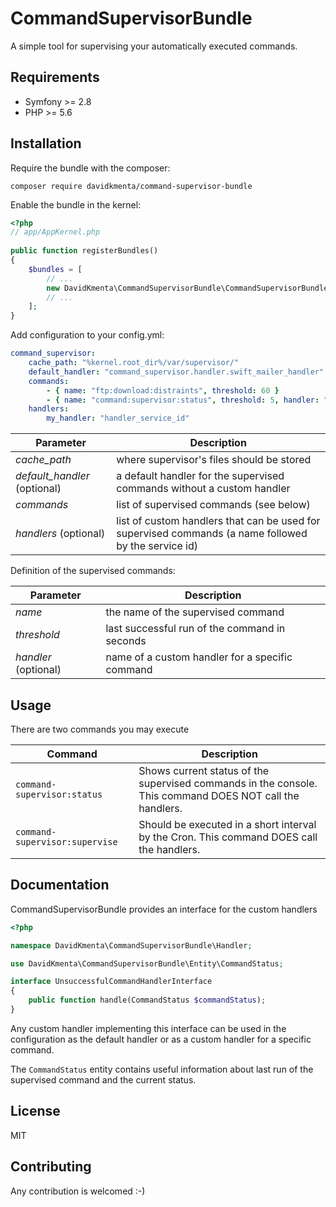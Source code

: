 CommandSupervisorBundle
=======================

A simple tool for supervising your automatically executed commands.


Requirements
------------
- Symfony >= 2.8
- PHP >= 5.6


Installation
------------
Require the bundle with the composer:
```
composer require davidkmenta/command-supervisor-bundle
```


Enable the bundle in the kernel:
```php
<?php
// app/AppKernel.php
 
public function registerBundles()
{
    $bundles = [
        // ...
        new DavidKmenta\CommandSupervisorBundle\CommandSupervisorBundle(),
        // ...
    ];
}
```

Add configuration to your config.yml:
```yml
command_supervisor:
    cache_path: "%kernel.root_dir%/var/supervisor/"
    default_handler: "command_supervisor.handler.swift_mailer_handler"
    commands:
        - { name: "ftp:download:distraints", threshold: 60 }
        - { name: "command:supervisor:status", threshold: 5, handler: "my_handler" }
    handlers:
        my_handler: "handler_service_id"
```

| Parameter | Description |
|-----------|-------------|
| *cache_path* | where supervisor's files should be stored |
| *default_handler* (optional) | a default handler for the supervised commands without a custom handler |
| *commands* | list of supervised commands (see below) |
| *handlers* (optional) | list of custom handlers that can be used for supervised commands (a name followed by the service id) |


Definition of the supervised commands:

| Parameter | Description |
|-----------|-------------|
| *name* | the name of the supervised command |
| *threshold* | last successful run of the command in seconds |
| *handler* (optional) | name of a custom handler for a specific command |


Usage
-----
There are two commands you may execute

| Command | Description |
|---------|-------------|
| `command-supervisor:status` | Shows current status of the supervised commands in the console. This command DOES NOT call the handlers. |
| `command-supervisor:supervise` | Should be executed in a short interval by the Cron. This command DOES call the handlers. |


Documentation
-------------
CommandSupervisorBundle provides an interface for the custom handlers
```php
<?php

namespace DavidKmenta\CommandSupervisorBundle\Handler;

use DavidKmenta\CommandSupervisorBundle\Entity\CommandStatus;

interface UnsuccessfulCommandHandlerInterface
{
    public function handle(CommandStatus $commandStatus);
}

```

Any custom handler implementing this interface can be used in the configuration as the default handler
or as a custom handler for a specific command.

The `CommandStatus` entity contains useful information about last run of the supervised command and the current status.


License
-------
MIT


Contributing
------------
Any contribution is welcomed :-)
